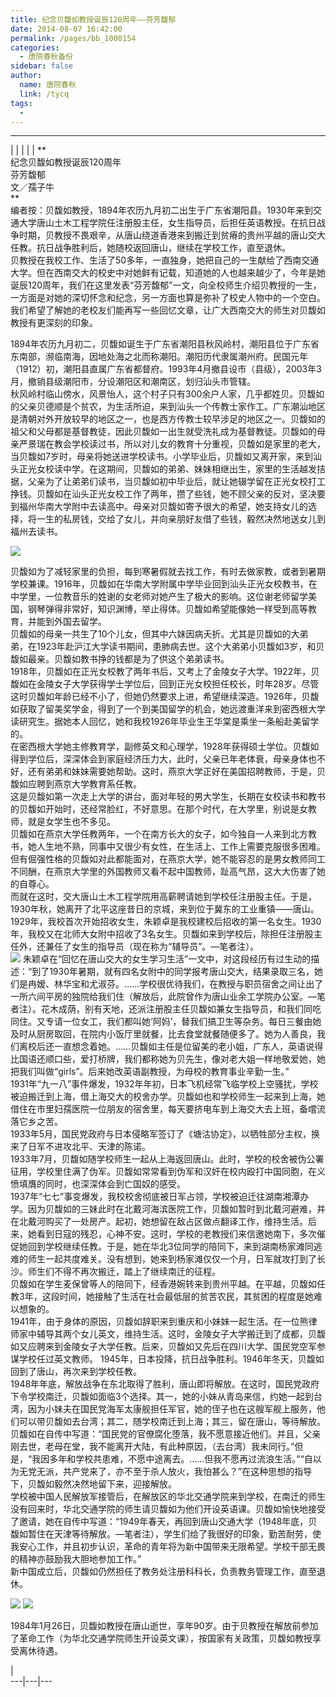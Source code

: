 ```yaml
---
title: 纪念贝馥如教授诞辰120周年——芬芳馥郁
date: 2014-08-07 16:42:00
permalink: /pages/bb_1000154
categories: 
  - 唐院春秋备份
sidebar: false
author: 
  name: 唐院春秋
  link: /tycq
tags: 
  - 
---
```


* * *

  
|  |  |  |  |  **  
纪念贝馥如教授诞辰120周年  
芬芳馥郁  
文／孺子牛  
**  
编者按：贝馥如教授，1894年农历九月初二出生于广东省潮阳县。1930年来到交通大学唐山土木工程学院任注册股主任，女生指导员，后担任英语教授。在抗日战争时期，贝教授不畏艰辛，从唐山绕道香港来到搬迁到贫瘠的贵州平越的唐山交大任教。抗日战争胜利后，她随校返回唐山，继续在学校工作，直至退休。  
贝教授在我校工作、生活了50多年，一直独身，她把自己的一生献给了西南交通大学。但在西南交大的校史中对她鲜有记载，知道她的人也越来越少了，今年是她诞辰120周年，我们在这里发表“芬芳馥郁”一文，向全校师生介绍贝教授的一生，一方面是对她的深切怀念和纪念，另一方面也算是弥补了校史人物中的一个空白。我们希望了解她的老校友们能再写一些回忆文章，让广大西南交大的师生对贝馥如教授有更深刻的印象。  
  
1894年农历九月初二，贝馥如诞生于广东省潮阳县秋风岭村，潮阳县位于广东省东南部，濒临南海，因地处海之北而称潮阳。潮阳历代隶属潮州府。民国元年（1912）初，潮阳县直属广东省都督府。1993年4月撤县设市（县级），2003年3月，撤销县级潮阳市，分设潮阳区和潮南区，划归汕头市管辖。  
秋风岭村临山傍水，风景怡人，这个村子只有300余户人家，几乎都姓贝。贝馥如的父亲贝德顺是个贫农，为生活所迫，来到汕头一个传教士家作工。广东潮汕地区是清朝对外开放较早的地区之一，也是西方传教士较早涉足的地区之一。贝馥如的祖父和父母都是基督教徒，因此贝馥如一出生就受洗礼成为基督教徒。贝馥如的母亲严景瑞在教会学校读过书，所以对儿女的教育十分重视，贝馥如是家里的老大，当贝馥如7岁时，母亲将她送进学校读书。小学毕业后，贝馥如又离开家，来到汕头正光女校读中学。在这期间，贝馥如的弟弟、妹妹相继出生，家里的生活越发拮据，父亲为了让弟弟们读书，当贝馥如初中毕业后，就让她辍学留在正光女校打工挣钱。贝馥如在汕头正光女校工作了两年，攒了些钱，她不顾父亲的反对，坚决要到福州华南大学附中去读高中。母亲对贝馥如寄予很大的希望，她支持女儿的选择，将一生的私房钱，交给了女儿，并向亲朋好友借了些钱，毅然决然地送女儿到福州去读书。  

![](/pic/img2.ph.126.net_s_nlaQJ7u427jM2_CcKslw==_882705527064901148.jpg)

贝馥如为了减轻家里的负担，每到寒暑假就去找工作，有时去做家教，或者到暑期学校兼课。1916年，贝馥如在华南大学附属中学毕业回到汕头正光女校教书，在中学里，一位教音乐的姓谢的女老师对她产生了极大的影响。这位谢老师留学美国，钢琴弹得非常好，知识渊博，举止得体。贝馥如希望能像她一样受到高等教育，并能到外国去留学。  
贝馥如的母亲一共生了10个儿女，但其中六妹因病夭折。尤其是贝馥如的大弟弟，在1923年赴沪江大学读书期间，患肺病去世。这个大弟弟小贝馥如3岁，和贝馥如最亲。贝馥如教书挣的钱都是为了供这个弟弟读书。  
1918年，贝馥如在正光女校教了两年书后，又考上了金陵女子大学。1922年，贝馥如在金陵女子大学获得学士学位后，回到正光女校担任校长，时年28岁。尽管这时贝馥如年龄已经不小了，但她仍然要求上进，希望继续深造。1926年，贝馥如获取了留美奖学金，得到了一个到美国留学的机会，她远渡重洋来到密西根大学读研究生。据她本人回忆，她和我校1926年毕业生王华棠是乘坐一条船赴美留学的。  
在密西根大学她主修教育学，副修英文和心理学，1928年获得硕士学位。贝馥如得到学位后，深深体会到家庭经济压力大，此时，父亲已年老体衰，母亲身体也不好，还有弟弟和妹妹需要她帮助。这时，燕京大学正好在美国招聘教师，于是，贝馥如应聘到燕京大学教育系任教。  
这是贝馥如第一次走上大学的讲台，面对年轻的男大学生，长期在女校读书和教书的贝馥如开始时，还经常脸红，不好意思。在那个时代，在大学里，别说是女教师，就是女学生也不多见。  
贝馥如在燕京大学任教两年，一个在南方长大的女子，如今独自一人来到北方教书，她人生地不熟，同事中又很少有女性，在生活上、工作上需要克服很多困难。但有倔强性格的贝馥如对此都能面对，在燕京大学，她不能容忍的是男女教师同工不同酬，在燕京大学里的外国教师又看不起中国教师，趾高气昂，这大大伤害了她的自尊心。  
而就在这时，交大唐山土木工程学院用高薪聘请她到学校任注册股主任。于是，1930年秋，她离开了北平这座昔日的京城，来到位于冀东的工业重镇——唐山。  
1929年，我校首次开始招收女生，朱颖卓是我校建校后招收的第一名女生。1930年，我校又在北师大女附中招收了3名女生。贝馥如来到学校后，除担任注册股主任外，还兼任了女生的指导员（现在称为“辅导员”。—笔者注）。  
![](/pic/img1.ph.126.net_GGxiW7lNT1Sh8-3Z0Vza6Q==_876794552553938152.jpg)
朱颖卓在“回忆在唐山交大的女生学习生活”一文中，对这段经历有过生动的描述：“到了1930年暑期，就有四名女附中的同学报考唐山交大，结果录取三名，她们是冉嫒、林华宝和尤淑芬。……学校很优待我们，在教授与职员宿舍之间让出了一所六间平房的独院给我们住（解放后，此院曾作为唐山业余工学院办公室。—笔者注）。花木成荫，别有天地，还派注册股主任贝馥如兼女生指导员，和我们同吃同住。又专请一位女工，我们都叫她‘阿妈’，替我们搞卫生等杂务。每日三餐由她及时从厨房取回，在院内小饭厅里就餐，比去食堂就餐随便多了。她为人善良，我们离校后还一直想念着她。……贝馥如主任是位留美的老小姐，广东人，英语说得比国语还顺口些，爱打桥牌，我们都称她为贝先生，像对老大姐一样地敬爱她，她把我们叫做“girls”。后来她改英语副教授，为母校的教育事业辛勤一生。”  
1931年“九一八”事件爆发，1932年年初，日本飞机经常飞临学校上空骚扰，学校被迫搬迁到上海，借上海交大的校舍办学。贝馥如也和学校师生一起来到上海，她借住在市里妇孺医院一位朋友的宿舍里，每天要挤电车到上海交大去上班，备嚐流落它乡之苦。  
1933年5月，国民党政府与日本侵略军签订了《塘沽协定》，以牺牲部分主权，换来了日军不进攻北平、天津的陈诺。  
1933年7月，贝馥如随学校师生一起从上海返回唐山。此时，学校的校舍被伪公署征用，学校里住满了伪军。贝馥如常常看到伪军和汉奸在校内殴打中国同胞，在义愤填膺的同时，也深深体会到亡国奴的感受。  
1937年“七七”事变爆发，我校校舍彻底被日军占领，学校被迫迁往湖南湘潭办学。因为贝馥如的三妹此时在北戴河海滨医院工作，贝馥如暂时到北戴河避难，并在北戴河购买了一处房产。起初，她想留在敌占区做点翻译工作，维持生活。后来，她看到日寇的残忍，心神不安。这时，学校的老教授们来信邀她南下，多次催促她回到学校继续任教。于是，她在华北3位同学的陪同下，来到湖南杨家滩同逃难的师生一起共度难关。没有想到，她来到杨家滩仅仅一个月，日军就攻打到了长沙。师生们不得不再次搬迁，踏上了继续南迁的征程。  
贝馥如在学生麦保曾等人的陪同下，经香港婉转来到贵州平越。在平越，贝馥如任教3年，这段时间，她接触了生活在社会最低层的贫苦农民，其贫困的程度是她难以想象的。  
1941年，由于身体的原因，贝馥如辞职来到重庆和小妹妹一起生活。在一位熊律师家中辅导其两个女儿英文，维持生活。这时，金陵女子大学搬迁到了成都，贝馥如又应聘来到金陵女子大学任教。后来，贝馥如又先后在四川大学、国民党空军参谋学校任过英文教师。
1945年，日本投降，抗日战争胜利。1946年冬天，贝馥如回到了唐山，再次来到学校任教。  
1948年年底，解放战争在东北取得了胜利，唐山即将解放。在这时，国民党政府下令学校南迁，贝馥如面临3个选择。其一，她的小妹从青岛来信，约她一起到台湾，因为小妹夫在国民党海军太康舰担任军官，她的侄子也在这艘军舰上服务，他们可以带贝馥如去台湾；其二，随学校南迁到上海；其三，留在唐山，等待解放。  
贝馥如在自传中写道：“国民党的官僚腐化堕落，我不愿意接近他们。并且，父亲刚去世，老母在堂，我不能离开大陆，有此种原因，（去台湾）我未同行。”但是，“我因多年和学校共患难，不愿中途离去。……但我不愿再过流浪生活。”“自以为无党无派，共产党来了，亦不至于杀人放火，我怕甚么？”在这种思想的指导下，贝馥如毅然决然地留下来，迎接解放。  
学校被中国人民解放军接管后，在解放区的华北交通学院来到学校，在南迁的师生没有回来时，华北交通学院的师生请贝馥如为他们开设英语课。贝馥如愉快地接受了邀请，她在自传中写道：“1949年春天，再回到唐山交通大学（1948年底，贝馥如暂住在天津等待解放。—笔者注），学生们给了我很好的印象，勤苦耐劳，使我安心工作，并且初步认识，革命的青年将为新中国带来无限希望。学校干部无畏的精神亦鼓励我大胆地参加工作。”  
新中国成立后，贝馥如仍然担任了教务处注册科科长，负责教务管理工作，直至退休。  

![](/pic/img2.ph.126.net_6iSSuB50gYmP_iPnUcZTMg==_6598185770960647664.jpg)
![](/pic/img2.ph.126.net_xFQhbQ5RuhJM4Ri-Z4CHRw==_3167437913025645218.jpg)

1984年1月26日，贝馥如教授在唐山逝世，享年90岁。由于贝教授在解放前参加了革命工作（为华北交通学院师生开设英文课），按国家有关政策，贝馥如教授享受离休待遇。  
  
  
  
|  
---|---|---